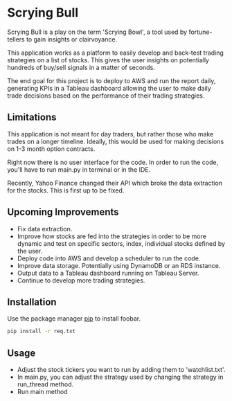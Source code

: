 # Scrying Bull

Scrying Bull is a play on the term 'Scrying Bowl', a tool used by fortune-tellers to gain insights or clairvoyance.

This application works as a platform to easily develop and back-test trading strategies on a list of stocks. This gives
the user insights on potentially hundreds of buy/sell signals in a matter of seconds.

The end goal for this project is to deploy to AWS and run the report daily, generating KPIs in a Tableau dashboard
allowing the user to make daily trade decisions based on the performance of their trading strategies.

## Limitations

This application is not meant for day traders, but rather those who make trades on a longer timeline. Ideally, this
would be used for making decisions on 1-3 month option contracts.

Right now there is no user interface for the code. In order to run the code, you'll have to run main.py in terminal or
in the IDE.

Recently, Yahoo Finance changed their API which broke the data extraction for the stocks. This is first up to be fixed.

## Upcoming Improvements

- Fix data extraction.
- Improve how stocks are fed into the strategies in order to be more dynamic and test on specific sectors, index,
  individual stocks defined by the user.
- Deploy code into AWS and develop a scheduler to run the code.
- Improve data storage. Potentially using DynamoDB or an RDS instance.
- Output data to a Tableau dashboard running on Tableau Server.
- Continue to develop more trading strategies.

## Installation

Use the package manager [pip](https://pip.pypa.io/en/stable/) to install foobar.

```bash
pip install -r req.txt
```

## Usage

- Adjust the stock tickers you want to run by adding them to 'watchlist.txt'.
- In main.py, you can adjust the strategy used by changing the strategy in run_thread method.
- Run main method